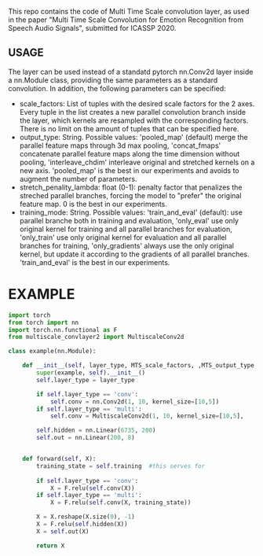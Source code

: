 This repo contains the code of Multi Time Scale convolution layer, as used in the paper "Multi Time Scale Convolution for Emotion Recognition from Speech Audio Signals", submitted for ICASSP 2020.

## USAGE
The layer can be used instead of a standatd pytorch nn.Conv2d layer inside a nn.Module class, providing the same parameters as a standard convolution. In addition, the following parameters can be specified:
* scale_factors: List of tuples with the desired scale factors for the 2 axes. Every tuple in the list creates a new parallel convolution branch inside the layer, which kernels are resampled with the corresponding factors. There is no limit on the amount of tuples that can be specified here.
* output_type: String. Possible values: 'pooled_map' (default) merge the parallel feature maps through 3d max pooling, 'concat_fmaps' concatenate parallel feature maps along the time dimension without pooling, 'interleave_chdim' interleave original and stretched kernels on a new axis. 'pooled_map' is the best in our experiments and avoids to augment the number of parameters.
* stretch_penality_lambda: float (0-1): penalty factor that penalizes the streched parallel branches, forcing the model to "prefer" the original feature map. 0 is the best in our experiments.
* training_mode: String. Possible values: 'train_and_eval' (default): use parallel branche both in training and evaluation, 'only_eval' use only original kernel for training and all parallel branches for evaluation, 'only_train' use only original kernel for evaluation and all parallel branches for training, 'only_gradients' always use the only original kernel, but update it according to the gradients of all parallel branches. 'train_and_eval' is the best in our experiments.


# EXAMPLE
```python
import torch
from torch import nn
import torch.nn.functional as F
from multiscale_convlayer2 import MultiscaleConv2d

class example(nn.Module):

    def __init__(self, layer_type, MTS_scale_factors, ,MTS_output_type, MTS_penalty):
        super(example, self).__init__()
        self.layer_type = layer_type

        if self.layer_type == 'conv':
            self.conv = nn.Conv2d(1, 10, kernel_size=[10,5])
        if self.layer_type == 'multi':
            self.conv = MultiscaleConv2d(1, 10, kernel_size=[10,5],        scale_factors=MTS_scale_factors, output_type=MTS_output_type, stretch_penality_lambda=MTS_penalty)

        self.hidden = nn.Linear(6735, 200)
        self.out = nn.Linear(200, 8)


    def forward(self, X):
        training_state = self.training  #this serves for
        
        if self.layer_type == 'conv':
            X = F.relu(self.conv(X))
        if self.layer_type == 'multi':
            X = F.relu(self.conv(X, training_state))

        X = X.reshape(X.size(0), -1)
        X = F.relu(self.hidden(X))
        X = self.out(X)

        return X

```
